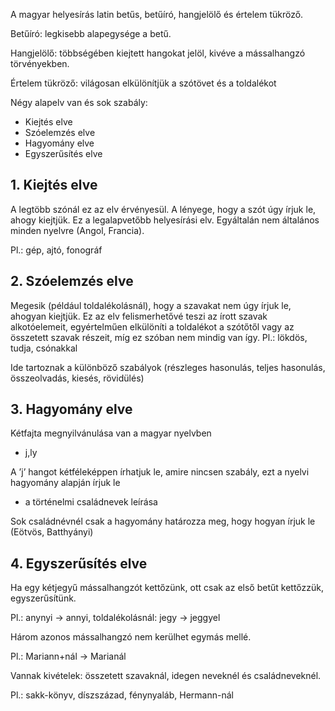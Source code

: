 A magyar helyesírás latin betűs, betűíró, hangjelölő és értelem tükröző.

Betűíró: legkisebb alapegysége a betű.

Hangjelölő: többségében kiejtett hangokat jelöl, kivéve a mássalhangzó törvényekben.

Értelem tükröző: világosan elkülönítjük a szótövet és a toldalékot

Négy alapelv van és sok szabály:

 - Kiejtés elve
 - Szóelemzés elve
 - Hagyomány elve
 - Egyszerűsítés elve

## 1. Kiejtés elve

A legtöbb szónál ez az elv érvényesül. A lényege, hogy a szót úgy írjuk le, ahogy kiejtjük. Ez a legalapvetőbb helyesírási
elv. Egyáltalán nem általános minden nyelvre (Angol, Francia).

Pl.: gép, ajtó, fonográf

## 2. Szóelemzés elve

Megesik (például toldalékolásnál), hogy a szavakat nem úgy írjuk le, ahogyan kiejtjük. Ez az elv felismerhetővé teszi az
írott szavak alkotóelemeit, egyértelműen elkülöníti a toldalékot a szótőtől vagy az összetett szavak részeit, míg ez szóban
nem mindig van így. Pl.: lökdös, tudja, csónakkal

Ide tartoznak a különböző szabályok (részleges hasonulás, teljes hasonulás, összeolvadás, kiesés, rövidülés)

## 3. Hagyomány elve

Kétfajta megnyilvánulása van a magyar nyelvben

 - j,ly

A ’j’ hangot kétféleképpen írhatjuk le, amire nincsen szabály, ezt a nyelvi hagyomány alapján írjuk le

 -  a történelmi családnevek leírása

Sok családnévnél csak a hagyomány határozza meg, hogy hogyan írjuk le (Eötvös, Batthyányi)

## 4. Egyszerűsítés elve

Ha egy kétjegyű mássalhangzót kettőzünk, ott csak az első betűt kettőzzük, egyszerűsítünk.

Pl.: anynyi → annyi, toldalékolásnál: jegy → jeggyel

Három azonos mássalhangzó nem kerülhet egymás mellé.

Pl.: Mariann+nál → Marianál

Vannak kivételek: összetett szavaknál, idegen neveknél és családneveknél.

Pl.: sakk-könyv, díszszázad, fénynyaláb, Hermann-nál
